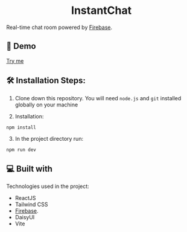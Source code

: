 <h1 align="center" id="title">InstantChat</h1>

Real-time chat room powered by
[Firebase](https://firebase.google.com/?utm_source=firechat).

<h2>🚀 Demo</h2>

[Try me](https://instantchat-16fa1.web.app/)

<h2>🛠️ Installation Steps:</h2>

1. Clone down this repository. You will need `node.js` and `git` installed globally on your machine

2. Installation:

```
npm install
```

3. In the project directory run:

```
npm run dev
```

  
  
<h2>💻 Built with</h2>

Technologies used in the project:

*   ReactJS
*   Tailwind CSS
*   [Firebase](https://firebase.google.com/?utm_source=firechat).
*   DaisyUI
*   Vite

